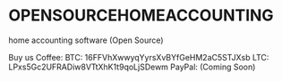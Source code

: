 # OPENSOURCEHOMEACCOUNTING
home accounting software (Open Source)


Buy us Coffee:
BTC: 16FFVhXwwyqYyrsXvBYfGeHM2aC5STJXsb
LTC: LPxs5Gc2UFRADiw8VTtXhK1t9qoLjSDewm
PayPal: (Coming Soon)
